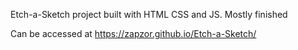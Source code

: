 Etch-a-Sketch project built with HTML CSS and JS. Mostly finished

Can be accessed at https://zapzor.github.io/Etch-a-Sketch/
